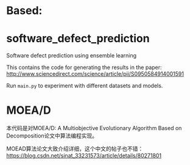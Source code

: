







# Based:
# software_defect_prediction
Software defect prediction using ensemble learning

This contains the code for generating the results in the paper:
http://www.sciencedirect.com/science/article/pii/S0950584914001591

Run `main.py` to experiment with different datasets and models.
# MOEA/D
本代码是对MOEA/D: A Multiobjective Evolutionary Algorithm Based on Decomposition论文中算法编程实现。

MOEAD算法论文大致介绍详细，这个中文的帖子也不错：https://blog.csdn.net/sinat_33231573/article/details/80271801
